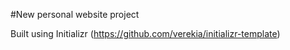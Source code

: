#New personal website project

Built using Initializr (https://github.com/verekia/initializr-template)
